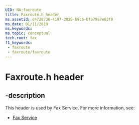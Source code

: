 ```yaml
---
UID: NA:faxroute
title: Faxroute.h header
ms.assetid: d4728736-4197-3029-b9c6-bfa79a7e03f0
ms.date: 01/11/2019
ms.keywords: 
ms.topic: conceptual
tech.root: fax
f1_keywords:
 - faxroute
 - faxroute/faxroute
---
```


# Faxroute.h header


## -description

This header is used by Fax Service. For more information, see:

- [Fax Service](../_fax/index.md)

